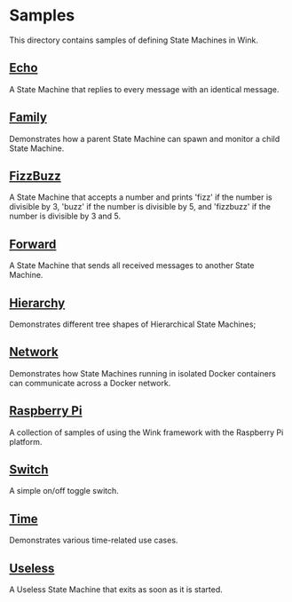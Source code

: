 # Samples

This directory contains samples of defining State Machines in Wink.

## [Echo](echo/README.md)

A State Machine that replies to every message with an identical message.

## [Family](family/README.md)

Demonstrates how a parent State Machine can spawn and monitor a child State Machine.

## [FizzBuzz](fizzbuzz/README.md)

A State Machine that accepts a number and prints 'fizz' if the number is divisible by 3, 'buzz' if the number is divisible by 5, and 'fizzbuzz' if the number is divisible by 3 and 5.

## [Forward](forward/README.md)

A State Machine that sends all received messages to another State Machine.

## [Hierarchy](hierarchy/README.md)

Demonstrates different tree shapes of Hierarchical State Machines;

## [Network](network/README.md)

Demonstrates how State Machines running in isolated Docker containers can communicate across a Docker network.

## [Raspberry Pi](rpi/README.md)

A collection of samples of using the Wink framework with the Raspberry Pi platform.

## [Switch](switch/README.md)

A simple on/off toggle switch.

## [Time](time/README.md)

Demonstrates various time-related use cases.

## [Useless](useless/README.md)

A Useless State Machine that exits as soon as it is started.
